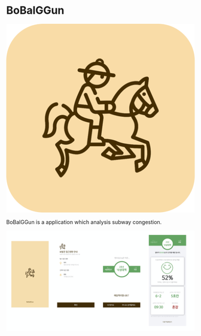 # BoBalGGun

![](https://github.com/Uzihoon/BoBalGGun/blob/master/img/app.png)

BoBalGGun is a application which analysis subway congestion.

![](https://github.com/Uzihoon/BoBalGGun/blob/master/img/screen.png)

